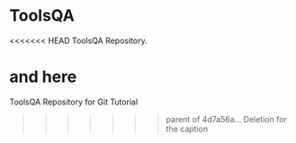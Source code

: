 # ToolsQA
<<<<<<< HEAD
ToolsQA Repository.

and here
=======
ToolsQA Repository for Git Tutorial
>>>>>>> parent of 4d7a56a... Deletion for the caption
